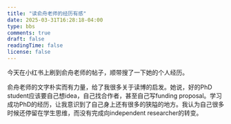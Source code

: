 ```yaml
---
title: "读俞舟老师的经历有感"
date: 2025-03-31T16:28:18-04:00
type: bbs
comments: true
draft: false
readingTime: false
license: false
---
```

今天在小红书上刷到俞舟老师的帖子，顺带搜了一下她的个人经历。

俞舟老师的文字朴实而有力量，给了我很多关于读博的启发。她说，好的PhD student应该要自己想idea，自己找合作者，甚至自己写funding proposal。学习成功PhD的经历，让我意识到了自己身上还有很多的狭隘的地方。我认为自己很多时候还停留在学生思维，而没有完成向independent researcher的转变。


